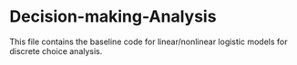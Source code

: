 # Decision-making-Analysis

This file contains the baseline code for linear/nonlinear logistic models for discrete choice analysis.
